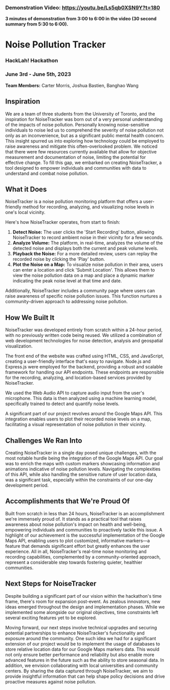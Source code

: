 ### Demonstration Video: https://youtu.be/Ls5qb0XSN9Y?t=180
**3 minutes of demonstration from 3:00 to 6:00 in the video (30 second summary from 5:30 to 6:00).**
#
# Noise Pollution Tracker

### HackLah! Hackathon

### June 3rd - June 5th, 2023

**Team Members:** Carter Morris, Joshua Bastien, Banghao Wang

## Inspiration
We are a team of three students from the University of Toronto, and the inspiration for NoiseTracker was born out of a very personal understanding of the impacts of noise pollution. 
Personally knowing noise-sensitive individuals to noise led us to comprehend the severity of noise pollution not only as an inconvenience, but as a significant
public mental health concern. This insight spurred us into exploring how technology could be employed to raise awareness and mitigate this often-overlooked problem. We noticed that there
were few resources currently available that allow for objective measurement and documentation of noise, limiting the potential for effective change. To fill this gap, we embarked on creating
NoiseTracker, a tool designed to empower individuals and communities with data to understand and combat noise pollution.

## What it Does
NoiseTracker is a noise pollution monitoring platform that offers a user-friendly method for recording, analyzing, and visualizing noise levels in one's local vicinity.

Here's how NoiseTracker operates, from start to finish:

1. **Detect Noise:** The user clicks the 'Start Recording' button, allowing NoiseTracker to record ambient noise in their vicinity for a few seconds.
2. **Analyze Volume:** The platform, in real-time, analyzes the volume of the detected noise and displays both the current and peak volume levels.
3. **Playback the Noise:** For a more detailed review, users can replay the recorded noise by clicking the 'Play' button.
4. **Plot the Noise on a Map:** To visualize noise pollution in their area, users can enter a location and click 'Submit Location'. This allows them to view the noise pollution data on a map and place a dynamic marker indicating the peak noise level at that time and date.

Additionally, NoiseTracker includes a community page where users can raise awareness of specific noise pollution issues. This function nurtures a community-driven approach to addressing noise pollution.

## How We Built It
NoiseTracker was developed entirely from scratch within a 24-hour period, with no previously written code being reused. We utilized a combination of web development technologies for noise
detection, analysis and geospatial visualization.

The front end of the website was crafted using HTML, CSS, and JavaScript, creating a user-friendly interface that's easy to navigate. Node.js and Express.js were employed for the backend,
providing a robust and scalable framework for handling our API endpoints. These endpoints are responsible for the recording, analyzing, and location-based services provided by NoiseTracker.

We used the Web Audio API to capture audio input from the user's microphone. This data is then analyzed using a machine learning model, specifically trained to detect and quantify noise levels.

A significant part of our project revolves around the Google Maps API. This integration enables users to plot their recorded noise levels on a map, facilitating a visual representation of noise pollution in their vicinity.

## Challenges We Ran Into
Creating NoiseTracker in a single day posed unique challenges, with the most notable hurdle being the integration of the Google Maps API. Our goal was to enrich the maps with custom markers showcasing
information and animations indicative of noise pollution levels. Navigating the complexities of this API, while also handling the sensitive nature of user location data, was a significant task, especially
within the constraints of our one-day development period.

## Accomplishments that We're Proud Of
Built from scratch in less than 24 hours, NoiseTracker is an accomplishment we're immensely proud of. It stands as a practical tool that raises awareness about noise pollution's impact on health and well-being,
empowering individuals and communities to proactively tackle this issue. A highlight of our achievement is the successful implementation of the Google Maps API, enabling users to plot customized, informative
markers—a feature that demands significant effort but greatly enhances the user experience. All in all, NoiseTracker's real-time noise monitoring and recording capabilities, complemented by a community-oriented approach,
represent a considerable step towards fostering quieter, healthier communities.

## Next Steps for NoiseTracker
Despite building a significant part of our vision within the hackathon's time frame, there's room for expansion post-event. As zealous innovators, new ideas emerged throughout the design and implementation
phases. While we implemented some alongside our original objectives, time constraints left several exciting features yet to be explored.

Moving forward, our next steps involve technical upgrades and securing potential partnerships to enhance NoiseTracker's functionality and exposure around the community. One such idea we had for a significant
extension of our project would be to implement the usage of databases to store relative location data for our Google Maps markers data. This would not only ensure better performance and reliability but also
enable more advanced features in the future such as the ability to store seasonal data. In addition, we envision collaborating with local universities and community centers. By sharing the data captured through
NoiseTracker, we aim to provide insightful information that can help shape policy decisions and drive proactive measures against noise pollution.

